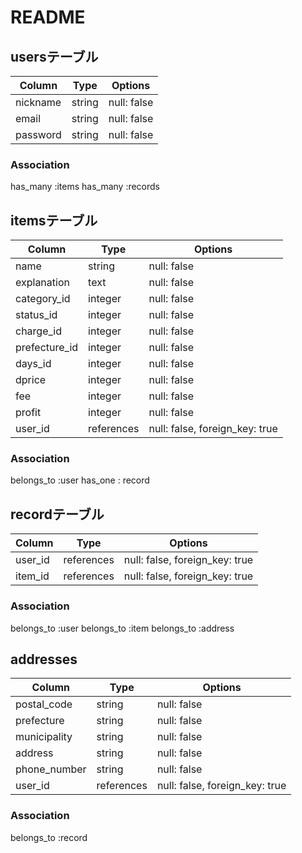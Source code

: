 # README

## usersテーブル

| Column   | Type   | Options     |
| -------- | ------ | ----------- |
| nickname | string | null: false |
| email    | string | null: false |
| password | string | null: false |

### Association

has_many :items
has_many :records

## itemsテーブル

| Column        | Type       | Options                        |
| ------------- | ---------- | ------------------------------ |
| name          | string     | null: false                    |
| explanation   | text       | null: false                    |
| category_id   | integer    | null: false                    |
| status_id     | integer    | null: false                    |
| charge_id     | integer    | null: false                    |
| prefecture_id | integer    | null: false                    |
| days_id       | integer    | null: false                    |
| dprice         | integer    | null: false                    |
| fee           | integer    | null: false                    |
| profit        | integer    | null: false                    |
| user_id       | references | null: false, foreign_key: true |

### Association

belongs_to :user
has_one : record

## recordテーブル

| Column  | Type       | Options                        |
| ------- | ---------- | ------------------------------ |
| user_id | references | null: false, foreign_key: true |
| item_id | references | null: false, foreign_key: true |


### Association

belongs_to :user
belongs_to :item
belongs_to :address


## addresses

| Column       | Type       | Options     |
| ------------ | ---------- | ----------- |
| postal_code  | string     | null: false |
| prefecture   | string     | null: false |
| municipality | string     | null: false |
| address      | string     | null: false |
| phone_number | string     | null: false |
| user_id      | references | null: false, foreign_key: true |


### Association

belongs_to :record